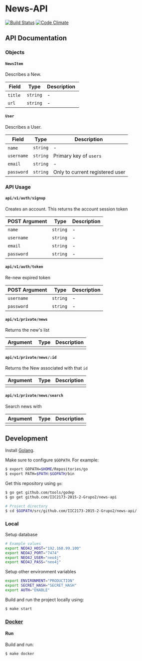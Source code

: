 # News-API
[![Build Status](https://travis-ci.org/IIC2173-2015-2-Grupo2/news-api.svg)](https://travis-ci.org/IIC2173-2015-2-Grupo2/news-api) [![Code Climate](https://codeclimate.com/github/IIC2173-2015-2-Grupo2/news-api/badges/gpa.svg)](https://codeclimate.com/github/IIC2173-2015-2-Grupo2/news-api)

## API Documentation

### Objects

#### `NewsItem`

Describes a New.

| Field | Type | Description |
|-------|------|-------------|
| `title` | `string` | - |
| `url` | `string` | - |

#### `User`

Describes a User.

| Field | Type | Description |
|-------|------|-------------|
| `name` | `string` | - |
| `username` | `string` | Primary key of `users` |
| `email` | `string` | - |
| `password` | `string` | Only to current registered user |

### API Usage

#### `api/v1/auth/signup`

Creates an account. This returns the account session token

| POST Argument | Type | Description |
|----------|------|-------------|
| `name`  | `string`| - |
| `username`  | `string`| - |
| `email` | `string`| - |
| `password`  | `string`| - |

#### `api/v1/auth/token`

Re-new expired token

| POST Argument | Type | Description |
|----------|------|-------------|
| `username`  | `string`| - |
| `password`  | `string`| - |

#### `api/v1/private/news`

Returns the new's list

| Argument | Type | Description |
|----------|------|-------------|
|          |      |             |

#### `api/v1/private/news/:id`

Returns the New associated with that `id`

| Argument | Type | Description |
|----------|------|-------------|
|          |      |             |

#### `api/v1/private/news/search`

Search news with

| Argument | Type | Description |
|----------|------|-------------|
|          |      |             |


## Development

Install [Golang](https://golang.org/).

Make sure to configure `$GOPATH`. For example:
```sh
$ export GOPATH=$HOME/Repositories/go
$ export PATH=$PATH:$GOPATH/bin
```

Get this repository using `go`:
```sh
$ go get github.com/tools/godep
$ go get github.com/IIC2173-2015-2-Grupo2/news-api

# Project directory
$ cd $GOPATH/src/github.com/IIC2173-2015-2-Grupo2/news-api/
```

### Local

Setup database
```sh
# Example values
export NEO4J_HOST="192.168.99.100"
export NEO4J_PORT="7474"
export NEO4J_USER="neo4j"
export NEO4J_PASS="neo4j"
```

Setup other environment variables
```sh
export ENVIRONMENT="PRODUCTION"
export SECRET_HASH="SECRET_HASH"
export AUTH="ENABLE"
```

Build and run the project locally using:
```sh
$ make start
```

### [Docker](https://www.docker.com/)

#### Run
Build and run:
```sh
$ make docker
```

